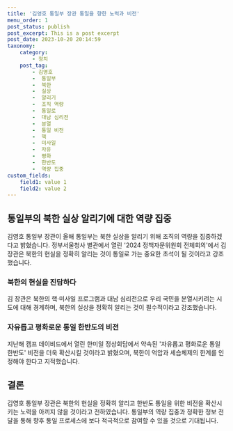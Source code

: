 ```yaml
---
title: '김영호 통일부 장관 통일을 향한 노력과 비전'
menu_order: 1
post_status: publish
post_excerpt: This is a post excerpt
post_date: 2023-10-20 20:14:59
taxonomy:
    category:
        - 정치
    post_tag:
        - 김영호
        -  통일부
        -  북한
        -  실상
        -  알리기
        -  조직 역량
        -  통일로
        -  대남 심리전
        -  분열
        -  통일 비전
        -  핵
        -  미사일
        -  자유
        -  평화
        -  한반도
        -  역량 집중
custom_fields:
    field1: value 1
    field2: value 2
---
```



## 통일부의 북한 실상 알리기에 대한 역량 집중
김영호 통일부 장관이 올해 통일부는 북한 실상을 알리기 위해 조직의 역량을 집중하겠다고 밝혔습니다. 정부서울청사 별관에서 열린 '2024 정책자문위원회 전체회의'에서 김 장관은 북한의 현실을 정확히 알리는 것이 통일로 가는 중요한 초석이 될 것이라고 강조했습니다.

### 북한의 현실을 진담하다
김 장관은 북한의 핵·미사일 프로그램과 대남 심리전으로 우리 국민을 분열시키려는 시도에 대해 경계하며, 북한의 실상을 정확히 알리는 것이 필수적이라고 강조했습니다.

### 자유롭고 평화로운 통일 한반도의 비전
지난해 캠프 데이비드에서 열린 한미일 정상회담에서 약속된 '자유롭고 평화로운 통일 한반도' 비전을 더욱 확산시킬 것이라고 밝혔으며, 북한이 억압과 세습체제의 한계를 인정해야 한다고 지적했습니다.

## 결론
김영호 통일부 장관은 북한의 현실을 정확히 알리고 한반도 통일을 위한 비전을 확산시키는 노력을 아끼지 않을 것이라고 전하였습니다. 통일부의 역량 집중과 정확한 정보 전달을 통해 향후 통일 프로세스에 보다 적극적으로 참여할 수 있을 것으로 기대됩니다.
